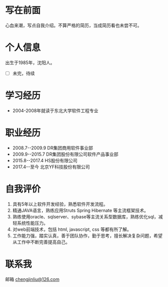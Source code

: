 # 写在前面
心血来潮，写点自我介绍。不算严格的简历，当成简历看也未尝不可。

# 个人信息
出生于1985年，沈阳人。
- [ ] 未完，待续

# 学习经历
- 2004-2008年就读于东北大学软件工程专业
# 职业经历
- 2008.7--2009.9  DR集团商用软件事业部
- 2009.9--2015.7  DR集团股份有限公司软件产品事业部
- 2015.8--2017.4  HS股份有限公司
- 2017.4--至今 北京YF科技股份有限公司


# 自我评价
1. 具有5年以上软件开发经验，熟悉软件开发流程。 
2. 精通JAVA语言，熟练应用Struts Spring Hibernate 等主流框架技术。 
3. 熟练使用oracle、sqlserver、sybase等主流关系型数据库，熟练优化sql，减轻系统性能压力。
4. 对web前端技术，包括 html, javascript, css 等都有所了解。
5. 工作能力强，踏实认真，善于团队协作，勤于思考，擅长解决复杂问题，希望从工作中不断完善提高自己。

# 联系我
邮箱 chengjinliu@126.com

